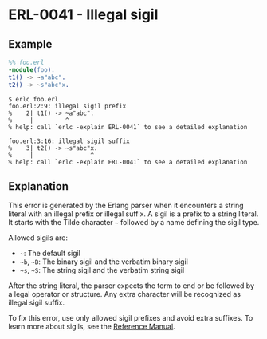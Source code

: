 # ERL-0041 - Illegal sigil

## Example

```erlang
%% foo.erl
-module(foo).
t1() -> ~a"abc".
t2() -> ~s"abc"x.
```

```
$ erlc foo.erl
foo.erl:2:9: illegal sigil prefix
%    2| t1() -> ~a"abc".
%     |         ^
% help: call `erlc -explain ERL-0041` to see a detailed explanation

foo.erl:3:16: illegal sigil suffix
%    3| t2() -> ~s"abc"x.
%     |                ^
% help: call `erlc -explain ERL-0041` to see a detailed explanation
```

## Explanation

This error is generated by the Erlang parser when it encounters a string
literal with an illegal prefix or illegal suffix. A sigil is a prefix to
a string literal. It starts with the Tilde character `~` followed by a name
defining the sigil type.

Allowed sigils are:

- `~`: The default sigil
- `~b`, `~B`: The binary sigil and the verbatim binary sigil 
- `~s`, `~S`: The string sigil and the verbatim string sigil

After the string literal, the parser expects the term to end or be followed
by a legal operator or structure. Any extra character will be recognized
as illegal sigil suffix.

To fix this error, use only allowed sigil prefixes and avoid extra suffixes.
To learn more about sigils, see the [Reference Manual](`e:system:data_types#sigil`).